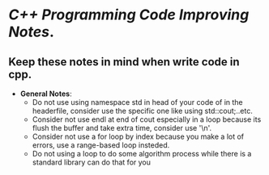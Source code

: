 # _C++ Programming Code Improving Notes_.
## __Keep these notes in mind when write code in cpp__.
- __General Notes__:
    - Do not use using namespace std in head of your code of in the headerfile, consider use the specific one like using std::cout;..etc.
    - Consider not use endl at end of cout especially in a loop because its flush the buffer and take extra time, consider use '\n'.
    - Consider not use a for loop by index because you make a lot of errors, use a range-based loop insteded.
    - Do not using a loop to do some algorithm process while there is a standard library can do that for you
